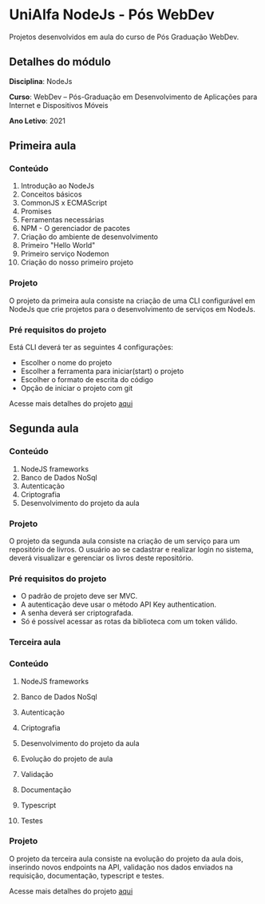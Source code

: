# UniAlfa NodeJs - Pós WebDev

Projetos desenvolvidos em aula do curso de Pós Graduação WebDev.

## Detalhes do módulo

**Disciplina**: NodeJs

**Curso**: WebDev – Pós-Graduação em Desenvolvimento de Aplicações para Internet e Dispositivos Móveis

**Ano Letivo**: 2021

## Primeira aula

### Conteúdo

1. Introdução ao NodeJs
2. Conceitos básicos
3. CommonJS x ECMAScript
4. Promises
5. Ferramentas necessárias
6. NPM - O gerenciador de pacotes
7. Criação do ambiente de desenvolvimento
8. Primeiro "Hello World"
9. Primeiro serviço
   Nodemon
10. Criação do nosso primeiro projeto

### Projeto

O projeto da primeira aula consiste na criação de uma CLI configurável em NodeJs que crie projetos para o desenvolvimento de serviços em NodeJs.

### Pré requisitos do projeto

Está CLI deverá ter as seguintes 4 configurações:

- Escolher o nome do projeto
- Escolher a ferramenta para iniciar(start) o projeto
- Escolher o formato de escrita do código
- Opção de iniciar o projeto com git

Acesse mais detalhes do projeto [aqui](/node-service-cli/)

## Segunda aula

### Conteúdo

1. NodeJS frameworks
2. Banco de Dados NoSql
3. Autenticação
4. Criptografia
5. Desenvolvimento do projeto da aula

### Projeto

O projeto da segunda aula consiste na criação de um serviço para um repositório de livros. O usuário ao se cadastrar e realizar login no sistema, deverá visualizar e gerenciar os livros deste repositório.

### Pré requisitos do projeto

- O padrão de projeto deve ser MVC.
- A autenticação deve usar o método API Key authentication.
- A senha deverá ser criptografada.
- Só é possível acessar as rotas da biblioteca com um token válido.

### Terceira aula

### Conteúdo

1. NodeJS frameworks
2. Banco de Dados NoSql
3. Autenticação
4. Criptografia
5. Desenvolvimento do projeto da aula

6. Evolução do projeto de aula
7. Validação
8. Documentação
9. Typescript
10. Testes

### Projeto

O projeto da terceira aula consiste na evolução do projeto da aula dois, inserindo novos endpoints na API, validação nos dados enviados na requisição, documentação, typescript e testes.

Acesse mais detalhes do projeto [aqui](/bookstore-service-typescript/)
